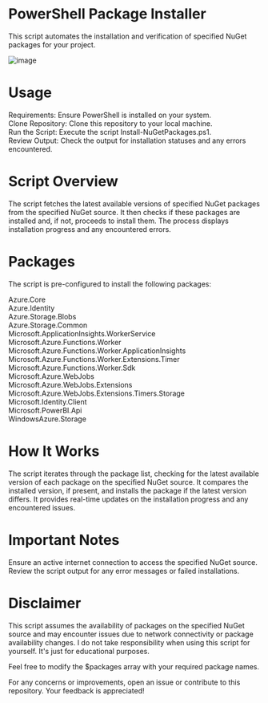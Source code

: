 # PowerShell Package Installer
This script automates the installation and verification of specified NuGet packages for your project.

![image](https://github.com/Zvn01/nuget-package-installer-script/assets/126197372/cd1c2109-9f7c-4602-9e96-0cf7109d6631)


# Usage
Requirements: Ensure PowerShell is installed on your system.  
Clone Repository: Clone this repository to your local machine.  
Run the Script: Execute the script Install-NuGetPackages.ps1.  
Review Output: Check the output for installation statuses and any errors encountered.  
# Script Overview
The script fetches the latest available versions of specified NuGet packages from the specified NuGet source. It then checks if these packages are installed and, if not, proceeds to install them. The process displays installation progress and any encountered errors.

# Packages
The script is pre-configured to install the following packages:

Azure.Core  
Azure.Identity  
Azure.Storage.Blobs  
Azure.Storage.Common  
Microsoft.ApplicationInsights.WorkerService  
Microsoft.Azure.Functions.Worker  
Microsoft.Azure.Functions.Worker.ApplicationInsights  
Microsoft.Azure.Functions.Worker.Extensions.Timer  
Microsoft.Azure.Functions.Worker.Sdk  
Microsoft.Azure.WebJobs  
Microsoft.Azure.WebJobs.Extensions  
Microsoft.Azure.WebJobs.Extensions.Timers.Storage  
Microsoft.Identity.Client  
Microsoft.PowerBI.Api  
WindowsAzure.Storage  

# How It Works
The script iterates through the package list, checking for the latest available version of each package on the specified NuGet source. It compares the installed version, if present, and installs the package if the latest version differs. It provides real-time updates on the installation progress and any encountered issues.

# Important Notes
Ensure an active internet connection to access the specified NuGet source.  
Review the script output for any error messages or failed installations.  
# Disclaimer
This script assumes the availability of packages on the specified NuGet source and may encounter issues due to network connectivity or package availability changes. I do not take responsibility when using this script for yourself. It's just for educational purposes.

Feel free to modify the $packages array with your required package names.

For any concerns or improvements, open an issue or contribute to this repository. Your feedback is appreciated!


